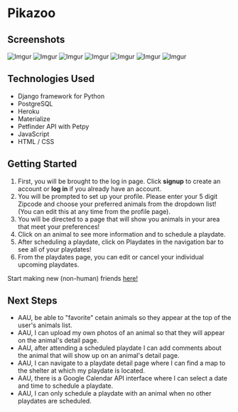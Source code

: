 # Pikazoo

## Screenshots

![Imgur](https://i.imgur.com/h23F8c6.png)
![Imgur](https://i.imgur.com/EIkRBPX.png)
![Imgur](https://i.imgur.com/9oIlWNF.png)
![Imgur](https://i.imgur.com/PEm2loY.png)
![Imgur](https://i.imgur.com/SntwumY.png)
![Imgur](https://i.imgur.com/QJxsv5Y.png)
![Imgur](https://i.imgur.com/JfCIlEA.png)


## Technologies Used
* Django framework for Python
* PostgreSQL
* Heroku
* Materialize
* Petfinder API with Petpy
* JavaScript
* HTML / CSS

## Getting Started
1. First, you will be brought to the log in page. Click **signup** to create an account or **log in** if you already have an account. 
2. You will be prompted to set up your profile. Please enter your 5 digit Zipcode and choose your preferred animals from the dropdown list! (You can edit this at any time from the profile page). 
3. You will be directed to a page that will show you animals in your area that meet your preferences! 
4. Click on an animal to see more information and to schedule a playdate.
5. After scheduling a playdate, click on Playdates in the navigation bar to see all of your playdates! 
6. From the playdates page, you can edit or cancel your individual upcoming playdates.

Start making new (non-human) friends [here!](https://pikazoo.herokuapp.com/)

## Next Steps
* AAU, be able to "favorite" cetain animals so they appear at the top of the user's animals list.
* AAU, I can upload my own photos of an animal so that they will appear on the animal's detail page.
* AAU, after attending a scheduled playdate I can add comments about the animal that will show up on an animal's detail page.
* AAU, I can navigate to a playdate detail page where I can find a map to the shelter at which my playdate is located.
* AAU, there is a Google Calendar API interface where I can select a date and time to schedule a playdate.
* AAU, I can only schedule a playdate with an animal when no other playdates are scheduled.